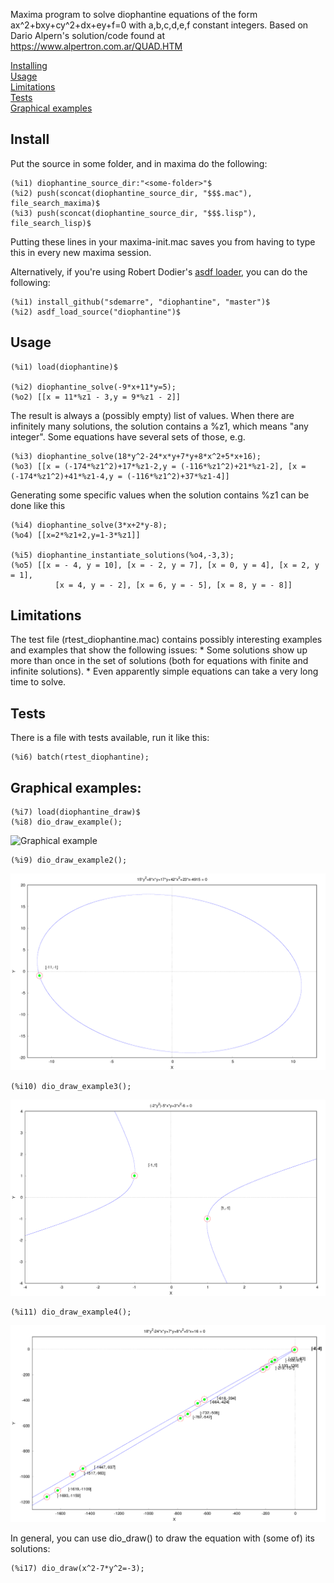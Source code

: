 Maxima program to solve diophantine equations of the form ax^2+bxy+cy^2+dx+ey+f=0 with a,b,c,d,e,f constant integers.
Based on Dario Alpern's solution/code found at https://www.alpertron.com.ar/QUAD.HTM

[Installing](README.md#install)  
[Usage](README.md#usage)  
[Limitations](README.md#limitations)  
[Tests](README.md#tests)  
[Graphical examples](README.md#graphical-examples)  

## Install
Put the source in some folder, and in maxima do the following:

	(%i1) diophantine_source_dir:"<some-folder>"$
	(%i2) push(sconcat(diophantine_source_dir, "$$$.mac"), file_search_maxima)$
	(%i3) push(sconcat(diophantine_source_dir, "$$$.lisp"), file_search_lisp)$

Putting these lines in your maxima-init.mac saves you from having to type this in every new maxima session.

Alternatively, if you're using Robert Dodier's [asdf loader](https://github.com/robert-dodier/maxima-asdf), you can do the following:

	(%i1) install_github("sdemarre", "diophantine", "master")$
	(%i2) asdf_load_source("diophantine")$

## Usage

	(%i1) load(diophantine)$

	(%i2) diophantine_solve(-9*x+11*y=5);
	(%o2) [[x = 11*%z1 - 3,y = 9*%z1 - 2]]

The result is always a (possibly empty) list of values. When there are infinitely many solutions, the solution contains a %z1, which means "any integer". Some equations have several sets of those, e.g.

	(%i3) diophantine_solve(18*y^2-24*x*y+7*y+8*x^2+5*x+16);
	(%o3) [[x = (-174*%z1^2)+17*%z1-2,y = (-116*%z1^2)+21*%z1-2], [x = (-174*%z1^2)+41*%z1-4,y = (-116*%z1^2)+37*%z1-4]]

Generating some specific values when the solution contains %z1 can be done like this

	(%i4) diophantine_solve(3*x+2*y-8);
	(%o4) [[x=2*%z1+2,y=1-3*%z1]]

	(%i5) diophantine_instantiate_solutions(%o4,-3,3);
	(%o5) [[x = - 4, y = 10], [x = - 2, y = 7], [x = 0, y = 4], [x = 2, y = 1],
	      	  [x = 4, y = - 2], [x = 6, y = - 5], [x = 8, y = - 8]]

## Limitations

The test file (rtest_diophantine.mac) contains possibly interesting examples and examples that show the following issues:
    * Some solutions show up more than once in the set of solutions (both for equations with finite and infinite solutions).
    * Even apparently simple equations can take a very long time to solve.

## Tests

There is a file with tests available, run it like this:

	(%i6) batch(rtest_diophantine);

## Graphical examples:

	(%i7) load(diophantine_draw)$
	(%i8) dio_draw_example();

![Graphical example](dio_draw_example.png)

	(%i9) dio_draw_example2();

![Graphical example 2](dio_draw_example2.png)

	(%i10) dio_draw_example3();

![Graphical example 3](dio_draw_example3.png)

	(%i11) dio_draw_example4();

![Graphical example 4](dio_draw_example4.png)

In general, you can use dio_draw() to draw the equation with (some of) its solutions:

	(%i17) dio_draw(x^2-7*y^2=-3);